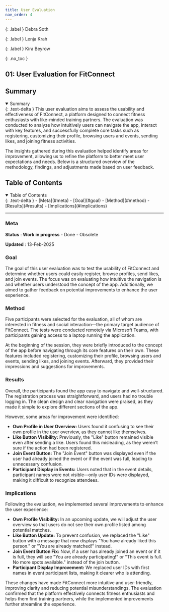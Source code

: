 ```yaml
---
title: User Evaluation
nav_order: 4
---
```


{: .label }
Debra Soth

{: .label }
Lenja Krah

{: .label }
Kira Beyrow

{: .no_toc }

## 01: User Evaluation for FitConnect

## Summary

<details open markdown="block">  
{: .text-delta }  
<summary>Summary</summary>  
This user evaluation aims to assess the usability and effectiveness of FitConnect, a platform designed to connect fitness enthusiasts with like-minded training partners. The evaluation was conducted to analyze how intuitively users can navigate the app, interact with key features, and successfully complete core tasks such as registering, customizing their profile, browsing users and events, sending likes, and joining fitness activities.  

The insights gathered during this evaluation helped identify areas for improvement, allowing us to refine the platform to better meet user expectations and needs. Below is a structured overview of the methodology, findings, and adjustments made based on user feedback.  
</details>  

## Table of Contents

<details open markdown="block">  
{: .text-delta }  
<summary>Table of Contents</summary>  
  - [Meta](#meta)  
  - [Goal](#goal)  
  - [Method](#method)  
  - [Results](#results)  
  - [Implications](#implications)  
</details>  

---

### Meta

**Status**
: **Work in progress** - Done - Obsolete

**Updated**
: 13-Feb-2025

### Goal

The goal of this user evaluation was to test the usability of FitConnect and determine whether users could easily register, browse profiles, send likes, and join events. The focus was on evaluating how intuitive the navigation is and whether users understood the concept of the app. Additionally, we aimed to gather feedback on potential improvements to enhance the user experience.

### Method

Five participants were selected for the evaluation, all of whom are interested in fitness and social interaction—the primary target audience of FitConnect. The tests were conducted remotely via Microsoft Teams, with participants gaining access to a laptop running the application.

At the beginning of the session, they were briefly introduced to the concept of the app before navigating through its core features on their own. These features included registering, customizing their profile, browsing users and events, sending likes, and joining events. Afterward, they provided their impressions and suggestions for improvements.

### Results

Overall, the participants found the app easy to navigate and well-structured. The registration process was straightforward, and users had no trouble logging in. The clean design and clear navigation were praised, as they made it simple to explore different sections of the app.

However, some areas for improvement were identified:

- **Own Profile in User Overview:** Users found it confusing to see their own profile in the user overview, as they cannot like themselves.
- **Like Button Visibility:** Previously, the "Like" button remained visible even after sending a like. Users found this misleading, as they weren’t sure if the action had been registered.
- **Join Event Button:** The "Join Event" button was displayed even if the user had already joined the event or if the event was full, leading to unnecessary confusion.
- **Participant Display in Events:** Users noted that in the event details, participant names were not visible—only user IDs were displayed, making it difficult to recognize attendees.

### Implications

Following the evaluation, we implemented several improvements to enhance the user experience:

- **Own Profile Visibility:** In an upcoming update, we will adjust the user overview so that users do not see their own profile listed among potential matches.
- **Like Button Update:** To prevent confusion, we replaced the "Like" button with a message that now displays "You have already liked this person." or "You are already matched!" instead.
- **Join Event Button Fix:** Now, if a user has already joined an event or if it is full, they will see "You are already participating!" or "This event is full. No more spots available." instead of the join button.
- **Participant Display Improvement:** We replaced user IDs with first names in event participant lists, making it clearer who is attending.

These changes have made FitConnect more intuitive and user-friendly, improving clarity and reducing potential misunderstandings. The evaluation confirmed that the platform effectively connects fitness enthusiasts and helps them find training partners, while the implemented improvements further streamline the experience.

